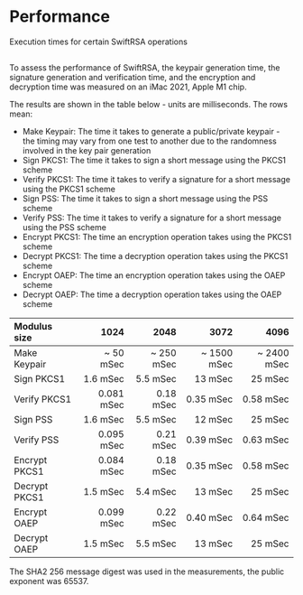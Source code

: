 # Performance

Execution times for certain SwiftRSA operations

## 

To assess the performance of SwiftRSA, the keypair generation time, the signature generation and verification time,
and the encryption and decryption time was measured on an iMac 2021, Apple M1 chip.

The results are shown in the table below - units are milliseconds. The rows mean:

* Make Keypair: The time it takes to generate a public/private keypair -
the timing may vary from one test to another due to the randomness involved in the key pair generation
* Sign PKCS1: The time it takes to sign a short message using the PKCS1 scheme
* Verify PKCS1: The time it takes to verify a signature for a short message using the PKCS1 scheme
* Sign PSS: The time it takes to sign a short message using the PSS scheme
* Verify PSS: The time it takes to verify a signature for a short message using the PSS scheme
* Encrypt PKCS1: The time an encryption operation takes using the PKCS1 scheme
* Decrypt PKCS1: The time a decryption operation takes using the PKCS1 scheme
* Encrypt OAEP: The time an encryption operation takes using the OAEP scheme
* Decrypt OAEP: The time a decryption operation takes using the OAEP scheme

| Modulus size  | 1024       | 2048        | 3072        | 4096        |
|:--------------|-----------:|------------:|------------:|------------:|
| Make Keypair  | ~ 50 mSec  | ~ 250 mSec  | ~ 1500 mSec | ~ 2400 mSec |
| Sign PKCS1    | 1.6 mSec   | 5.5 mSec    | 13 mSec     | 25 mSec     |
| Verify PKCS1  | 0.081 mSec | 0.18 mSec   | 0.35 mSec   | 0.58 mSec   |
| Sign PSS      | 1.6 mSec   | 5.5 mSec    | 12 mSec     | 25 mSec     |
| Verify PSS    | 0.095 mSec | 0.21 mSec   | 0.39 mSec   | 0.63 mSec   |
| Encrypt PKCS1 | 0.084 mSec | 0.18 mSec   | 0.35 mSec   | 0.58 mSec   |
| Decrypt PKCS1 | 1.5 mSec   | 5.4 mSec    | 13 mSec     | 25 mSec     |
| Encrypt OAEP  | 0.099 mSec | 0.22 mSec   | 0.40 mSec   | 0.64 mSec   |
| Decrypt OAEP  | 1.5 mSec   | 5.5 mSec    | 13 mSec     | 25 mSec     |

The SHA2 256 message digest was used in the measurements, the public exponent was 65537.
